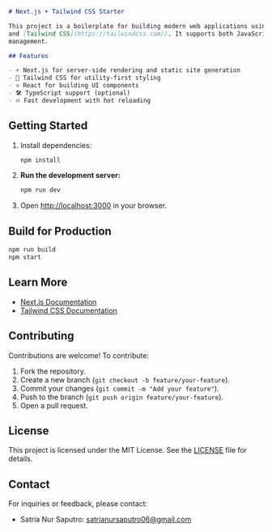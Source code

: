 ```markdown
# Next.js + Tailwind CSS Starter

This project is a boilerplate for building modern web applications using [Next.js](https://nextjs.org/)
and [Tailwind CSS](https://tailwindcss.com/). It supports both JavaScript and TypeScript, and uses npm for package
management.

## Features

- ⚡️ Next.js for server-side rendering and static site generation
- 🎨 Tailwind CSS for utility-first styling
- ⚛️ React for building UI components
- 🛠️ TypeScript support (optional)
- 🔥 Fast development with hot reloading
```

## Getting Started

1. Install dependencies:
   ```bash
   npm install
    ```

2. **Run the development server:**
   ```bash
   npm run dev
   ```

3. Open [http://localhost:3000](http://localhost:3000) in your browser.

## Build for Production

```bash
npm run build
npm start
```

## Learn More

- [Next.js Documentation](https://nextjs.org/docs)
- [Tailwind CSS Documentation](https://tailwindcss.com/docs)

## Contributing

Contributions are welcome! To contribute:

1. Fork the repository.
2. Create a new branch (`git checkout -b feature/your-feature`).
3. Commit your changes (`git commit -m "Add your feature"`).
4. Push to the branch (`git push origin feature/your-feature`).
5. Open a pull request.

## License

This project is licensed under the MIT License. See the [LICENSE](https://opensource.org/license/mit) file for details.

## Contact

For inquiries or feedback, please contact:

- Satria Nur Saputro: [satrianursaputro06@gmail.com](mailto:satrianursaputro06@gmail.com)

